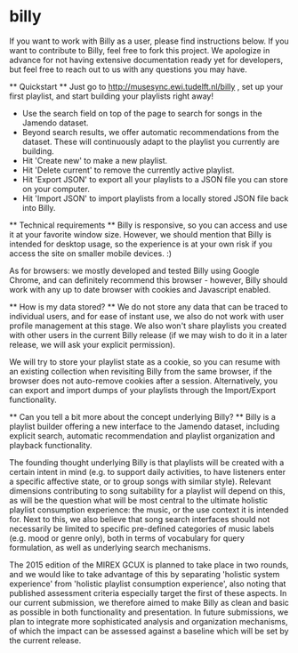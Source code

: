 # billy

If you want to work with Billy as a user, please find instructions below.
If you want to contribute to Billy, feel free to fork this project. We apologize in advance for not having extensive documentation ready yet for developers, but feel free to reach out to us with any questions you may have.

** Quickstart **
Just go to http://musesync.ewi.tudelft.nl/billy , set up your first playlist, and start building your playlists right away!

- Use the search field on top of the page to search for songs in the Jamendo dataset.
- Beyond search results, we offer automatic recommendations from the dataset. These will continuously adapt to the playlist you currently are building.
- Hit 'Create new' to make a new playlist.
- Hit 'Delete current' to remove the currently active playlist.
- Hit 'Export JSON' to export all your playlists to a JSON file you can store on your computer.
- Hit 'Import JSON' to import playlists from a locally stored JSON file back into Billy.

** Technical requirements **
Billy is responsive, so you can access and use it at your favorite window size. However, we should mention that Billy is intended for desktop usage, so the experience is at your own risk if you access the site on smaller mobile devices. :)

As for browsers: we mostly developed and tested Billy using Google Chrome, and can definitely recommend this browser - however, Billy should work with any up to date browser with cookies and Javascript enabled.

** How is my data stored? **
We do not store any data that can be traced to individual users, and for ease of instant use, we also do not work with user profile management at this stage. We also won't share playlists you created with other users in the current Billy release (if we may wish to do it in a later release, we will ask your explicit permission).

We will try to store your playlist state as a cookie, so you can resume with an existing collection when revisiting Billy from the same browser, if the browser does not auto-remove cookies after a session. Alternatively, you can export and import dumps of your playlists through the Import/Export functionality.

** Can you tell a bit more about the concept underlying Billy? **
Billy is a playlist builder offering a new interface to the Jamendo dataset, including explicit search, automatic recommendation and playlist organization and playback functionality.

The founding thought underlying Billy is that playlists will be created with a certain intent in mind (e.g. to support daily activities, to have listeners enter a specific affective state, or to group songs with similar style). Relevant dimensions contributing to song suitability for a playlist will depend on this, as will be the question what will be most central to the ultimate holistic playlist consumption experience: the music, or the use context it is intended for. Next to this, we also believe that song search interfaces should not necessarily be limited to specific pre-defined categories of music labels (e.g. mood or genre only), both in terms of vocabulary for query formulation, as well as underlying search mechanisms.

The 2015 edition of the MIREX GCUX is planned to take place in two rounds, and we would like to take advantage of this by separating 'holistic system experience' from 'holistic playlist consumption experience', also noting that published assessment criteria especially target the first of these aspects. In our current submission, we therefore aimed to make Billy as clean and basic as possible in both functionality and presentation. In future submissions, we plan to integrate more sophisticated analysis and organization mechanisms, of which the impact can be assessed against a baseline which will be set by the current release.